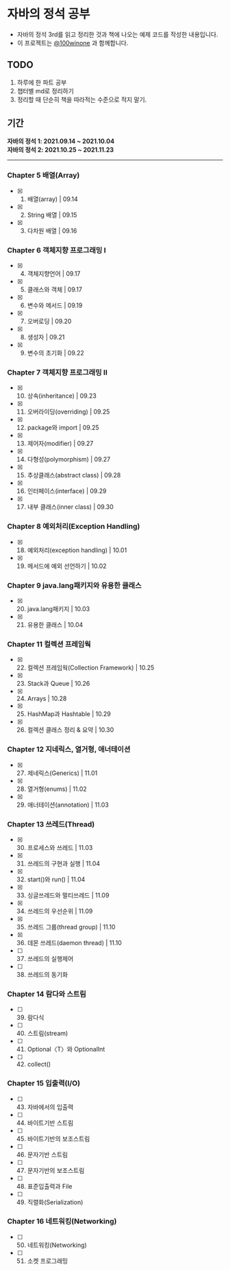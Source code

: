 # 자바의 정석 공부

- 자바의 정석 3rd를 읽고 정리한 것과 책에 나오는 예제 코드를 작성한 내용입니다.
- 이 프로젝트는 [@100winone](https://github.com/100winone) 과 함께합니다.

## TODO

1. 하루에 한 파트 공부
2. 챕터별 md로 정리하기
3. 정리할 때 단순히 책을 따라적는 수준으로 적지 말기.


## 기간

<strong>자바의 정석 1: 2021.09.14 ~ 2021.10.04</strong><br>
<strong>자바의 정석 2: 2021.10.25 ~ 2021.11.23</strong>

---

### Chapter 5 배열(Array)

- [x] 1. 배열(array) | 09.14
- [x] 2. String 배열 | 09.15
- [x] 3. 다차원 배열 | 09.16

### Chapter 6 객체지향 프로그래밍 I

- [x] 4. 객체지향언어 | 09.17
- [x] 5. 클래스와 객체 | 09.17
- [x] 6. 변수와 메서드 | 09.19
- [x] 7. 오버로딩 | 09.20
- [x] 8. 생성자 | 09.21
- [x] 9. 변수의 초기화 | 09.22

### Chapter 7 객체지향 프로그래밍 II

- [x] 10. 상속(inheritance) | 09.23
- [x] 11. 오버라이딩(overriding) | 09.25
- [x] 12. package와 import | 09.25
- [x] 13. 제어자(modifier) | 09.27
- [x] 14. 다형성(polymorphism) | 09.27
- [x] 15. 추상클래스(abstract class) | 09.28
- [x] 16. 인터페이스(interface) | 09.29
- [x] 17. 내부 클래스(inner class) | 09.30

### Chapter 8 예외처리(Exception Handling)

- [x] 18. 예외처리(exception handling) | 10.01
- [x] 19. 메서드에 예외 선언하기 | 10.02

### Chapter 9 java.lang패키지와 유용한 클래스

- [x] 20. java.lang패키지 | 10.03
- [x] 21. 유용한 클래스 | 10.04

### Chapter 11 컬렉션 프레임웍

- [x] 22. 컬렉션 프레임웍(Collection Framework) | 10.25
- [x] 23. Stack과 Queue | 10.26
- [x] 24. Arrays | 10.28
- [x] 25. HashMap과 Hashtable | 10.29
- [x] 26. 컬렉션 클래스 정리 & 요약 | 10.30

### Chapter 12 지네릭스, 열거형, 애너테이션

- [x] 27. 제네릭스(Generics) | 11.01
- [x] 28. 열거형(enums) | 11.02
- [x] 29. 애너테이션(annotation) | 11.03

### Chapter 13 쓰레드(Thread)

- [x] 30. 프로세스와 쓰레드 | 11.03
- [x] 31. 쓰레드의 구현과 실행 | 11.04
- [x] 32. start()와 run() | 11.04
- [x] 33. 싱글쓰레드와 멀티쓰레드 | 11.09
- [x] 34. 쓰레드의 우선순위 | 11.09
- [x] 35. 쓰레드 그룹(thread group) | 11.10
- [x] 36. 데몬 쓰레드(daemon thread) | 11.10
- [ ] 37. 쓰레드의 실행제어
- [ ] 38. 쓰레드의 동기화

### Chapter 14 람다와 스트림

- [ ] 39. 람다식
- [ ] 40. 스트림(stream)
- [ ] 41. Optional〈T〉와 OptionalInt
- [ ] 42. collect()

### Chapter 15 입출력(I/O)

- [ ] 43. 자바에서의 입출력
- [ ] 44. 바이트기반 스트림
- [ ] 45. 바이트기반의 보조스트림
- [ ] 46. 문자기반 스트림
- [ ] 47. 문자기반의 보조스트림
- [ ] 48. 표준입출력과 File
- [ ] 49. 직렬화(Serialization)

### Chapter 16 네트워킹(Networking)

- [ ] 50. 네트워킹(Networking)
- [ ] 51. 소켓 프로그래밍
